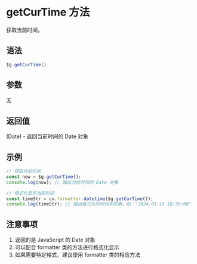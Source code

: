 # getCurTime 方法

获取当前时间。

## 语法

```js
$g.getCurTime()
```

## 参数

无

## 返回值

(Date) - 返回当前时间的 Date 对象

## 示例

```js
// 获取当前时间
const now = $g.getCurTime();
console.log(now); // 输出当前时间的 Date 对象

// 格式化显示当前时间
const timeStr = cx.formatter.datetime($g.getCurTime());
console.log(timeStr); // 输出格式化的时间字符串，如："2024-03-15 10:30:00"
```

## 注意事项

1. 返回的是 JavaScript 的 Date 对象
2. 可以配合 formatter 类的方法进行格式化显示
3. 如果需要特定格式，建议使用 formatter 类的相应方法 